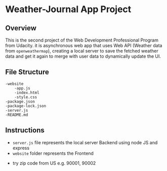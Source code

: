 # Weather-Journal App Project

## Overview
This is the second project of the Web Development Professional Program from Udacity. it is asynchronous web app that uses Web API (Weather data from `openweathermap`), creating a local server to save the fetched weather data and get it again to merge with user data to dynamically update the UI.

## File Structure
```
-website
    -app.js
    -index.html
    -style.css
-package.json
-package-lock.json
-server.js
-README.md
```

## Instructions
* `server.js` file represents the local server Backend using node JS and express 
* `website` folder represents the Frontend
- try zip code from US e.g. 90001, 90002
